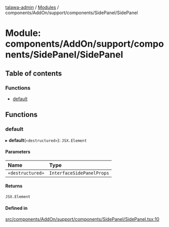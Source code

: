 [talawa-admin](../README.md) / [Modules](../modules.md) / components/AddOn/support/components/SidePanel/SidePanel

# Module: components/AddOn/support/components/SidePanel/SidePanel

## Table of contents

### Functions

- [default](components_AddOn_support_components_SidePanel_SidePanel.md#default)

## Functions

### default

▸ **default**(`«destructured»`): `JSX.Element`

#### Parameters

| Name | Type |
| :------ | :------ |
| `«destructured»` | `InterfaceSidePanelProps` |

#### Returns

`JSX.Element`

#### Defined in

[src/components/AddOn/support/components/SidePanel/SidePanel.tsx:10](https://github.com/disha1202/talawa-admin/blob/b5fc6de/src/components/AddOn/support/components/SidePanel/SidePanel.tsx#L10)
